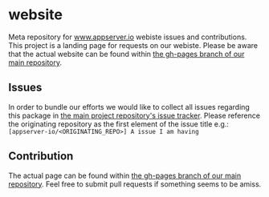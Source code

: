 # website

Meta repository for www.appserver.io webiste issues and contributions.
This project is a landing page for requests on our webiste.
Please be aware that the actual website can be found within [the gh-pages branch of our main repository](https://github.com/appserver-io/appserver/tree/gh-pages).

## Issues

In order to bundle our efforts we would like to collect all issues regarding this package in [the main project repository's issue tracker](https://github.com/appserver-io/appserver/issues).
Please reference the originating repository as the first element of the issue title e.g.:
`[appserver-io/<ORIGINATING_REPO>] A issue I am having`

## Contribution

The actual page can be found within [the gh-pages branch of our main repository](https://github.com/appserver-io/appserver/tree/gh-pages). Feel free to submit pull requests if something seems to be amiss.
